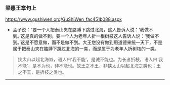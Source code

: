 ### 梁惠王章句上
https://www.gushiwen.org/GuShiWen_fac451b088.aspx
- 孟子说：“要一个人把泰山夹在胳膊下跳过北海，这人告诉人说：‘我做不到。’这是真的做不到。要一个人为老年人折一根树枝这人告诉人说：‘我做不到。’这是不愿意做，而不是做不到。大王您没有做到用道德来统一天下，不是属于把泰山夹在胳膊下跳过北海的一类，而是属于为老年人折树枝的一类。
>挟太山以超北海⑽，语人曰‘我不能’，是诚不能也。为长者折枝，语人曰‘我不能’，是不为也，非不能也。故王之不王，非挟太山以超北海之类也；王之不王，是折枝之类也。
---